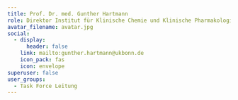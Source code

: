 ```yaml
---
title: Prof. Dr. med. Gunther Hartmann
role: Direktor Institut für Klinische Chemie und Klinische Pharmakologie
avatar_filename: avatar.jpg
social:
  - display:
      header: false
    link: mailto:gunther.hartmann@ukbonn.de
    icon_pack: fas
    icon: envelope
superuser: false
user_groups:
  - Task Force Leitung
---
```

